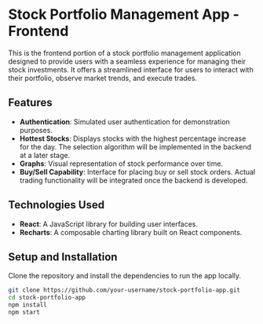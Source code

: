 # Stock Portfolio Management App - Frontend

This is the frontend portion of a stock portfolio management application designed to provide users with a seamless experience for managing their stock investments. It offers a streamlined interface for users to interact with their portfolio, observe market trends, and execute trades.

## Features

- **Authentication**: Simulated user authentication for demonstration purposes.
- **Hottest Stocks**: Displays stocks with the highest percentage increase for the day. The selection algorithm will be implemented in the backend at a later stage.
- **Graphs**: Visual representation of stock performance over time.
- **Buy/Sell Capability**: Interface for placing buy or sell stock orders. Actual trading functionality will be integrated once the backend is developed.

## Technologies Used

- **React**: A JavaScript library for building user interfaces.
- **Recharts**: A composable charting library built on React components.

## Setup and Installation

Clone the repository and install the dependencies to run the app locally.

```bash
git clone https://github.com/your-username/stock-portfolio-app.git
cd stock-portfolio-app
npm install
npm start
